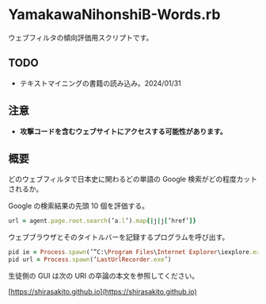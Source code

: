 # YamakawaNihonshiB-Words.rb
ウェブフィルタの傾向評価用スクリプトです。

## TODO
- テキストマイニングの書籍の読み込み。2024/01/31

## 注意
- **攻撃コードを含むウェブサイトにアクセスする可能性があります。**

## 概要
どのウェブフィルタで日本史に関わるどの単語の Google 検索がどの程度カットされるか。

Google の検索結果の先頭 10 個を評価する。
```ruby
url = agent.page.root.search(’a.l’).map{|j|j[’href’]}
```
ウェブブラウザとそのタイトルバーを記録するプログラムを呼び出す。
```ruby
pid ie = Process.spawn(’”C:\Program Files\Internet Explorer\iexplore.exe”’ + ’ ”’ + row temp + ’”’)
pid url = Process.spawn(’LastUrlRecorder.exe’)
```
生徒側の GUI は次の URI の卒論の本文を参照してください。

[https://shirasakito.github.io](https://shirasakito.github.io)


